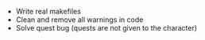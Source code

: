 - Write real makefiles
- Clean and remove all warnings in code
- Solve quest bug (quests are not given to the character)
